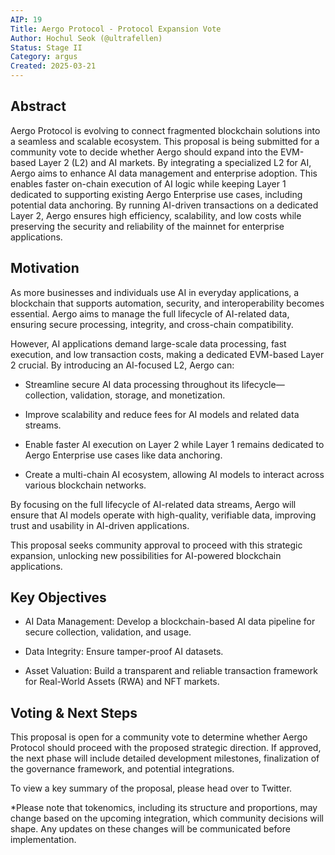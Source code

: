 ```yaml
---
AIP: 19
Title: Aergo Protocol - Protocol Expansion Vote
Author: Hochul Seok (@ultrafellen)
Status: Stage II
Category: argus
Created: 2025-03-21
---
```


## Abstract 

Aergo Protocol is evolving to connect fragmented blockchain solutions into a seamless and scalable ecosystem. This proposal is being submitted for a community vote to decide whether Aergo should expand into the EVM-based Layer 2 (L2) and AI markets. By integrating a specialized L2 for AI, Aergo aims to enhance AI data management and enterprise adoption. This enables faster on-chain execution of AI logic while keeping Layer 1 dedicated to supporting existing Aergo Enterprise use cases, including potential data anchoring. By running AI-driven transactions on a dedicated Layer 2, Aergo ensures high efficiency, scalability, and low costs while preserving the security and reliability of the mainnet for enterprise applications.


## Motivation

As more businesses and individuals use AI in everyday applications, a blockchain that supports automation, security, and interoperability becomes essential. Aergo aims to manage the full lifecycle of AI-related data, ensuring secure processing, integrity, and cross-chain compatibility.

However, AI applications demand large-scale data processing, fast execution, and low transaction costs, making a dedicated EVM-based Layer 2 crucial. By introducing an AI-focused L2, Aergo can:

- Streamline secure AI data processing throughout its lifecycle—collection, validation, storage, and monetization.

- Improve scalability and reduce fees for AI models and related data streams.

- Enable faster AI execution on Layer 2 while Layer 1 remains dedicated to Aergo Enterprise use cases like data anchoring.

- Create a multi-chain AI ecosystem, allowing AI models to interact across various blockchain networks.

By focusing on the full lifecycle of AI-related data streams, Aergo will ensure that AI models operate with high-quality, verifiable data, improving trust and usability in AI-driven applications.

This proposal seeks community approval to proceed with this strategic expansion, unlocking new possibilities for AI-powered blockchain applications.


## Key Objectives

- AI Data Management: Develop a blockchain-based AI data pipeline for secure collection, validation, and usage.

- Data Integrity: Ensure tamper-proof AI datasets.

- Asset Valuation: Build a transparent and reliable transaction framework for Real-World Assets (RWA) and NFT markets.


## Voting & Next Steps

This proposal is open for a community vote to determine whether Aergo Protocol should proceed with the proposed strategic direction. If approved, the next phase will include detailed development milestones, finalization of the governance framework, and potential integrations.


To view a key summary of the proposal, please head over to Twitter.




*Please note that tokenomics, including its structure and proportions, may change based on the upcoming integration, which community decisions will shape. Any updates on these changes will be communicated before implementation.